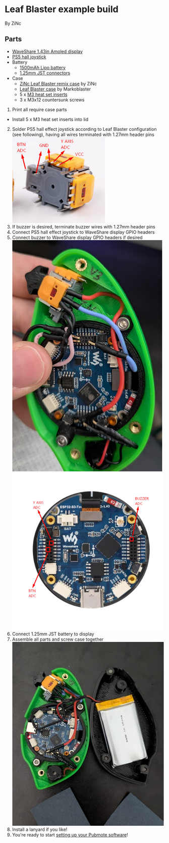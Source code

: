 # Leaf Blaster example build

By ZiNc

## Parts

- [WaveShare 1.43in Amoled display](https://www.waveshare.com/esp32-s3-touch-amoled-1.43.htm?sku=30106)
- [PS5 hall joystick](https://www.aliexpress.us/item/3256806823053436.html)
- Battery
  - [1500mAh Lipo battery](https://www.amazon.com/dp/B09DPNCLQZ)
  - [1.25mm JST connectors](https://www.amazon.com/dp/B088NQBF3V)
- Case
  - [ZiNc Leaf Blaster remix case](https://www.printables.com/model/1265591) by ZiNc
  - [Leaf Blaster case](https://www.printables.com/model/1191785) by Markoblaster
  - 5 x [M3 heat set inserts](https://www.amazon.com/dp/B0CS6VZYL8)
  - 3 x M3x12 countersunk screws

1. Print all require case parts
  - Install 5 x M3 heat set inserts into lid
2. Solder PS5 hall effect joystick according to Leaf Blaster configuration (see following), having all wires terminated with 1.27mm header pins
![PS5 hall pins](leaf-blaster-hall.png)
3. If buzzer is desired, terminate buzzer wires with 1.27mm header pins
4. Connect PS5 hall effect joystick to WaveShare display GPIO headers
5. Connect buzzer to WaveShare display GPIO headers if desired
![Leaf Blaster wiring](leaf-blaster-wiring.png)
![WaveShare 1.43in AMOLED display pinout](leaf-blaster-pinout.png)
6. Connect 1.25mm JST battery to display
7. Assemble all parts and screw case together
![Leaf Blaster assembly](Screenshot_4.png)
8. Install a lanyard if you like!
9. You're ready to start [setting up your Pubmote software](/README.md#software-prerequisites)!